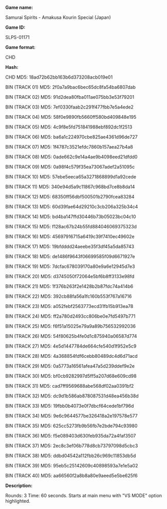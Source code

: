 **Game name:**

Samurai Spirits - Amakusa Kourin Special (Japan)

**Game ID:**

SLPS-01171

**Game format:**

CHD

**Hash:**

CHD MD5: 18ad72b62bb163b6d373208acb019e01

BIN (TRACK 01) MD5: 2f0a7a9bac6bec65dc8fa54ba6807dab

BIN (TRACK 02) MD5: 91d2dea80fba011ae075bb3e53f79201

BIN (TRACK 03) MD5: 7ef0330faab2c291f477fbb7e5a4ede2

BIN (TRACK 04) MD5: 58f0e9890fb5660ff580bd409848e195

BIN (TRACK 05) MD5: 4c9f8e5fd751841988ebf892dc1f2513

BIN (TRACK 06) MD5: ba6a1c224970cbe825ae4361d96de727

BIN (TRACK 07) MD5: 1f4787c3521efdc7860b157aea27b4a8

BIN (TRACK 08) MD5: 0ade662c9e14a4ae9b4098eed21dfdd0

BIN (TRACK 09) MD5: 0a98f4c579f35ea73067adef2a51095c

BIN (TRACK 10) MD5: 57ebe5eeca65a3271868899d1a92cede

BIN (TRACK 11) MD5: 340e94d5a9c11867c968bd7ce8b8da14

BIN (TRACK 12) MD5: 68350ff56dbf500501b2790fcea83284

BIN (TRACK 13) MD5: 60d39fae64d29210c3cb206a325b34c4

BIN (TRACK 14) MD5: bd4ba147ffd30446b73b05023bc04c10

BIN (TRACK 15) MD5: f128ac67b24b55fd884046069375323d

BIN (TRACK 16) MD5: 45697916715a6419c39f7410ec49602e

BIN (TRACK 17) MD5: 19bfdddd24aeebe35f3df45a5da85743

BIN (TRACK 18) MD5: de1486f9643f06699585f09d6671927e

BIN (TRACK 19) MD5: 7dcfac678039170a80e9a6e12945d7e3

BIN (TRACK 20) MD5: d3745050f72064e5bf6b8ff3133e98fd

BIN (TRACK 21) MD5: 1f376b263f2e1428b2b87fdc74a414b6

BIN (TRACK 22) MD5: 392cb88fa56a1fc160b553f767a16716

BIN (TRACK 23) MD5: a052febf2563773ecd31fb15b913ea78

BIN (TRACK 24) MD5: ff2a780d2493cc806be0e7fd5497b771

BIN (TRACK 25) MD5: f6f51a15025e79a9a89b756532992036

BIN (TRACK 26) MD5: 54f80625b4fe0d1c875940a06587d774

BIN (TRACK 27) MD5: 4e5d1447784de664cfe540d1f952e5c9

BIN (TRACK 28) MD5: 4a368854fdf6cebb80489dc4d6d71acd

BIN (TRACK 29) MD5: 0a5773a16561afea47a5d239ddef9e2e

BIN (TRACK 30) MD5: bf0cb9282997d5ff5a207d68e609cd98

BIN (TRACK 31) MD5: cad7ff9569688abe568df02aa0391bf2

BIN (TRACK 32) MD5: dc9d1b586ab878087531d48ea456b38d

BIN (TRACK 33) MD5: 19fbb0b4073e0f7dbcf64cede1bf796d

BIN (TRACK 34) MD5: 9e6c9644577be326418a2e197578e577

BIN (TRACK 35) MD5: 625cc5273fb9b56fb7e2bde794c93980

BIN (TRACK 36) MD5: f5e089403d630feb935da72a4faf3507

BIN (TRACK 37) MD5: 2ec8c3ef06b778d8cb73797098d5cbc3

BIN (TRACK 38) MD5: ddbd04542a112fbb26c969c11853db5d

BIN (TRACK 39) MD5: 95eb5c25142609c40898593a7e1e5a02

BIN (TRACK 40) MD5: aa66560f2a8b8a80e9aeed5e5be625f6

**Description:**

Rounds: 3 Time: 60 seconds. Starts at main menu with "VS MODE" option highlighted.